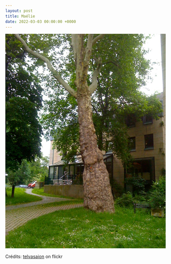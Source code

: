 ```yaml
---
layout: post
title: Maélie
date: 2022-03-03 00:00:00 +0000
---
```


![Maélie](/images/2022-03-03.jpg)

Crédits: [telvasaion](https://www.flickr.com/people/telvasaion/) on flickr
